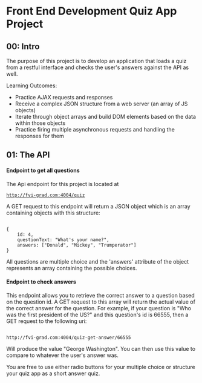 # Front End Development Quiz App Project

## 00: Intro
The purpose of this project is to develop an application that loads a quiz from a restful interface and checks the user's answers against the API as well.

Learning Outcomes:
- Practice AJAX requests and responses
- Receive a complex JSON structure from a web server (an array of JS objects)
- Iterate through object arrays and build DOM elements based on the data within those objects
- Practice firing multiple asynchronous requests and handling the responses for them

## 01: The API

#### Endpoint to get all questions
The Api endpoint for this project is located at 

<code>http://fvi-grad.com:4004/quiz</code>

A GET request to this endpoint will return a JSON object which is an array containing objects with this structure:

<code>
{ 
    id: 4,
    questionText: "What's your name?",
    answers: ["Donald", "Mickey", "Trumperator"]
}
</code>

All questions are multiple choice and the 'answers' attribute of the object represents an array containing the possible choices.

#### Endpoint to check answers

This endpoint allows you to retrieve the correct answer to a question based on the question id. A GET request to this array will return the actual value of the correct answer for the question. For example, if your question is "Who was the first president of the US?" and this question's id is 66555, then a GET request to the following uri:

<code>
http://fvi-grad.com:4004/quiz-get-answer/66555
</code>

Will produce the value "George Washington". You can then use this value to compare to whatever the user's answer was.

You are free to use either radio buttons for your multiple choice or structure your quiz app as a short answer quiz.
